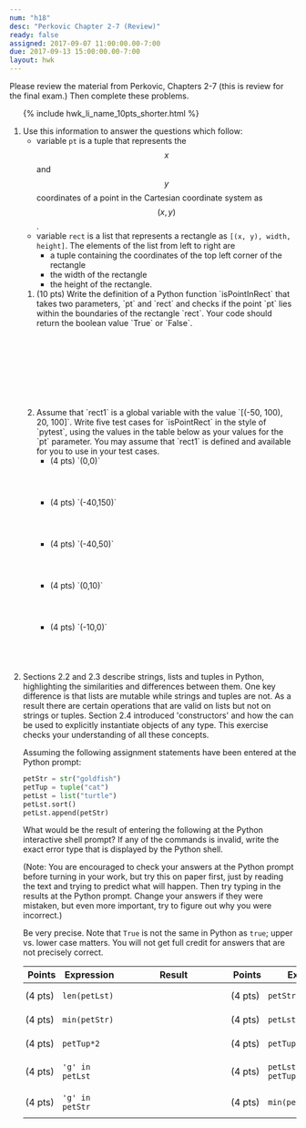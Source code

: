 ```yaml
---
num: "h18"
desc: "Perkovic Chapter 2-7 (Review)"
ready: false
assigned: 2017-09-07 11:00:00.00-7:00
due: 2017-09-13 15:00:00.00-7:00
layout: hwk
---
```




Please review the material from Perkovic, Chapters 2-7 (this is review for the final exam.) Then complete these problems.


<ol>

{% include hwk_li_name_10pts_shorter.html %}



<li style="margin-bottom:0em;" markdown="1"> Use this information to answer the questions which follow:

* variable `pt` is a tuple that represents the $$x$$ and $$y$$ coordinates of a point in the Cartesian coordinate system as $$(x, y)$$. 
* variable `rect` is a list that represents a rectangle as `[(x, y), width, height]`.  The elements of the list from left to right are 
   * a tuple containing the coordinates of the top left corner of the rectangle
   * the width of the rectangle
   * the height of the rectangle. 

<ol>

<li style="margin-bottom:10em;" markdown="1"> (10 pts) 
Write the definition of a Python function `isPointInRect` that takes two parameters, `pt` and `rect` and checks if the point `pt` lies within the boundaries of the rectangle `rect`.  Your code should return the boolean value `True` or `False`.
</li>

<li style="margin-bottom:5em;" markdown="1"> Assume that `rect1` is a global variable with the value  `[(-50, 100), 20, 100]`.
Write five test cases for `isPointRect` in the style of `pytest`, using the values in the table below as your values for the `pt` parameter.   You may assume that `rect1` is defined and available for you to use in your test cases.

<ul>
<li style="margin-bottom:4em;" markdown="1"> (4 pts) `(0,0)`
</li>
<li style="margin-bottom:4em;" markdown="1"> (4 pts) `(-40,150)`
</li>
<li style="margin-bottom:4em;" markdown="1"> (4 pts) `(-40,50)`
</li>
<li style="margin-bottom:4em;" markdown="1"> (4 pts) `(0,10)`
</li>
<li style="margin-bottom:4em;" markdown="1"> (4 pts) `(-10,0)`
</li>
</ul>

</li>
</ol>
 
</li>



<li markdown="1"> Sections 2.2 and 2.3 describe strings, lists and tuples in Python, highlighting the similarities and differences between them. One key difference is that lists are mutable while strings and tuples are not. As a result there are certain operations that are valid on lists but not on strings or tuples. Section 2.4 introduced 'constructors' and how the can be used to explicitly instantiate objects of any type. This exercise checks your understanding of all these concepts.

Assuming the following assignment statements have been entered at the Python prompt:

```python
petStr = str("goldfish")
petTup = tuple("cat")
petLst = list("turtle")
petLst.sort()
petLst.append(petStr)

```

What would be the result of entering the following at
the Python interactive shell prompt? If any of the commands is invalid, write the exact error type that is displayed by the Python shell.

(Note: You are encouraged to check your answers at the Python prompt
before turning in your work, but try this on paper first, just by
reading the text and trying to predict what will happen.  Then try
typing in the results at the Python prompt.  Change your answers if
they were mistaken, but even more important, try to figure out why you
were incorrect.)

Be very precise.  Note that `True` is not the same in Python as `true`; upper
vs. lower case matters.  You will not get full credit for answers that are not
precisely correct. 

<style>
div.bigger table * td { padding: 0.7em 3pt 0.7em 3pt; }
span.wide { padding: 0pt 4em 0pt 4em; }
</style>

<div class="bigger" markdown="1">

| Points  | Expression  | <span class="wide">Result</span> | Points  | Expression  | <span class="wide">Result</span> |
|---------|-------------|--------|---------|-------------|--------|
| (4 pts) | `len(petLst)` |        | (4 pts) | `petStr.sort()`     |        |
| (4 pts) | `min(petStr)`    |        | (4 pts) | `petLst.count('l') `|        |
| (4 pts) | `petTup*2`    |        | (4 pts) | `petTup[-1] ='r'` |        |
| (4 pts) | `'g' in petLst`    |        | (4 pts) | `petLst[-3] in petTup`  |        |
| (4 pts) | `'g' in petStr`    |        | (4 pts) | `min(petStr.upper())`    |        |


</div>
<div class="pagebreak"></div>
</li>

</li>

</ol>


